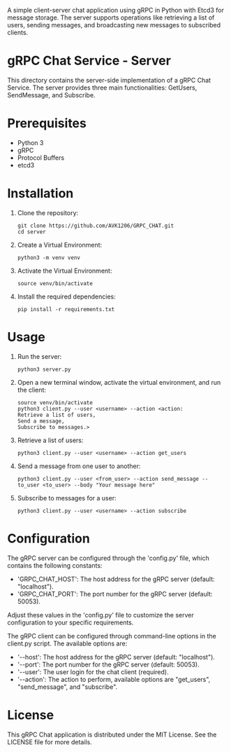 A simple client-server chat application using gRPC in Python with Etcd3 for message storage. The server supports operations like retrieving a list of users, sending messages, and broadcasting new messages to subscribed clients.

# gRPC Chat Service - Server

This directory contains the server-side implementation of a gRPC Chat Service. The server provides three main functionalities: GetUsers, SendMessage, and Subscribe.

# Prerequisites

- Python 3
- gRPC
- Protocol Buffers
- etcd3

# Installation

1. Clone the repository:

    ```
    git clone https://github.com/AVK1206/GRPC_CHAT.git
    cd server
    ```
   
2. Create a Virtual Environment:
   
   ```
   python3 -m venv venv
   ```
   
3. Activate the Virtual Environment:
   
   ```
   source venv/bin/activate
   ```

4. Install the required dependencies:

    ```
    pip install -r requirements.txt
    ```
   
# Usage

1. Run the server:

   ```
   python3 server.py
   ```

2. Open a new terminal window, activate the virtual environment, and run the client:
   
   ```
   source venv/bin/activate
   python3 client.py --user <username> --action <action: 
   Retrieve a list of users,
   Send a message,
   Subscribe to messages.>
   ```
   
3. Retrieve a list of users:
   
   ```
   python3 client.py --user <username> --action get_users
   ```
   
4. Send a message from one user to another:
   
   ```
   python3 client.py --user <from_user> --action send_message --to_user <to_user> --body "Your message here"
   ```
   
5. Subscribe to messages for a user:
   
   ```
   python3 client.py --user <username> --action subscribe
   ```
   
# Configuration

The gRPC server can be configured through the 'config.py' file, which contains the following constants:

- 'GRPC_CHAT_HOST': The host address for the gRPC server (default: "localhost").
- 'GRPC_CHAT_PORT': The port number for the gRPC server (default: 50053).

Adjust these values in the 'config.py' file to customize the server configuration to your specific requirements.

The gRPC client can be configured through command-line options in the client.py script. The available options are:

- '--host': The host address for the gRPC server (default: "localhost").
- '--port': The port number for the gRPC server (default: 50053).
- '--user': The user login for the chat client (required).
- '--action': The action to perform, available options are "get_users", "send_message", and "subscribe".


# License
This gRPC Chat application is distributed under the MIT License. See the LICENSE file for more details.
